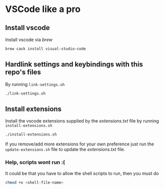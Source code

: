 # VSCode like a pro

## Install vscode
Install vscode via _brew_
```bash
brew cask install visual-studio-code
```

## Hardlink settings and keybindings with this repo's files
By running `link-settings.sh`
```bash
./link-settings.sh
```

## Install extensions
Install the vscode extensions supplied by the _extensions.txt_ file by running `install-extensions.sh`
```bash
./install-extensions.sh
```

If you remove/add more extensions for your own preference just run the `update-extensions.sh` file to update the _extensions.txt_ file.

### Help, scripts wont run :(
It could be that you have to allow the shell scripts to run, then you must do
```bash
chmod +x <shell-file-name>
```
